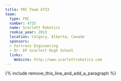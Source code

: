 ```yaml
---
title: FRC Team 4733
team:
  type: FRC
  number: 4733
  name: Scarlett Robotics
  rookie_year: 2013
  location: Calgary, Alberta, Canada
  sponsors:
  - Fortress Engineering
  - Dr. EP Scarlett High School
  links:
    Website: http://www.scarlettrobotics.com
---
```


{% include remove_this_line_and_add_a_paragraph %}